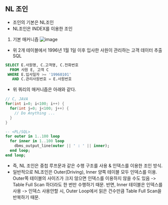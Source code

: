 ## NL 조인
- 조인의 기본은 NL조인
- NL조인은 INDEX를 이용한 조인

1. 기본 매커니즘
   ![image](https://github.com/Jung9928/SQL-TUNING/assets/45419456/16fe35e5-0f02-424d-8391-5d83fa78fb8f)

  - 위 2개 테이블에서 1996년 1월 1일 이후 입사한 사원이 관리하는 고객 데이터 추출 SQL
  ```SQL
  SELECT E.사원명, C.고객명, C.전화번호
    FROM 사원 E, 고객 C
   WHERE E.입사일자 >= '19960101'
     AND C.관리사원번호 = E.사원번호
  ```

  - 위 쿼리의 매커니즘은 아래와 같다.
  ```JAVA
  // C, JAVA
  for(int i=0; i<100; i++) {
    for(int j=0; j<100; j++) {
      // Do Anything ...
    }
  }
  ```

  ```SQL
  -- <PL/SQL>
  for outer in 1..100 loop
    for inner in 1..100 loop
      dbms_output_line(outer || ' : ' || inner);
    end loop;
  end loop;
  ```
  - 즉, NL 조인은 중첩 루프문과 같은 수행 구조를 사용 & 인덱스를 이용한 조인 방식.
  - 일반적으로 NL조인은 Outer(Driving), Inner 양쪽 테이블 모두 인덱스를 이용.
    Outer쪽 테이블의 사이즈가 크지 않으면 인덱스를 이용하지 않을 수도 있음 -> Table Full Scan 하더라도 한 번만 수행하기 때문.
    반면, Inner 테이블은 인덱스를 사용 -> 인덱스 사용안할 시, Outer Loop에서 읽은 건수만큼 Table Full Scan을 반복하기 때문.
    
